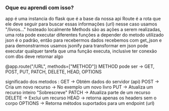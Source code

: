 ### Oque eu aprendi com isso?

app é uma instancia do flask que é a base da nossa api
Route é a rota que ele deve seguir para buscar essas informações (url) nesse caso usamos "/livros..." hosteado localmente
Methods são as ações a serem realizadas, uma rota pode executar diferentes funções a depender do metodo utilizado
json é o padrão, então para recebermos dados recebemos com get_json e para demonstrarmos usamos jsonify para transformar em json
pode executar qualquer tarefa que uma função executa, inclusive ter conexão com dbs
deve retornar algo

@app.route("/URL", methods=["METHOD"]) METHOD pode ser -> GET, POST, PUT, PATCH, DELETE, HEAD, OPTIONS

significado dos metodos :
GET -> Obtém dados do servidor (api)
POST -> Cria um novo recurso -> No exemplo um novo livro
PUT -> Atualiza um recurso inteiro "Sobrescreve" 
PATCH -> Atualiza parte de um recurso
DELETE -> Exclui um recurso
HEAD -> retorna apenas os headers sem o corpo
OPTIONS -> Retorna métodos suportados para um endpoint (url)